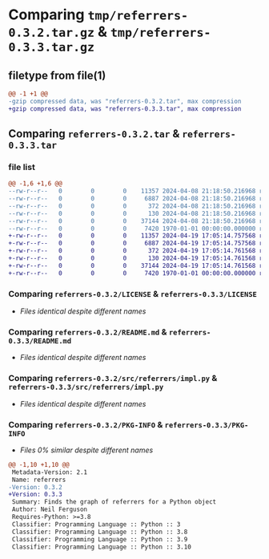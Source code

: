 # Comparing `tmp/referrers-0.3.2.tar.gz` & `tmp/referrers-0.3.3.tar.gz`

## filetype from file(1)

```diff
@@ -1 +1 @@
-gzip compressed data, was "referrers-0.3.2.tar", max compression
+gzip compressed data, was "referrers-0.3.3.tar", max compression
```

## Comparing `referrers-0.3.2.tar` & `referrers-0.3.3.tar`

### file list

```diff
@@ -1,6 +1,6 @@
--rw-r--r--   0        0        0    11357 2024-04-08 21:18:50.216968 referrers-0.3.2/LICENSE
--rw-r--r--   0        0        0     6887 2024-04-08 21:18:50.216968 referrers-0.3.2/README.md
--rw-r--r--   0        0        0      372 2024-04-08 21:18:50.216968 referrers-0.3.2/pyproject.toml
--rw-r--r--   0        0        0      130 2024-04-08 21:18:50.216968 referrers-0.3.2/src/referrers/__init__.py
--rw-r--r--   0        0        0    37144 2024-04-08 21:18:50.216968 referrers-0.3.2/src/referrers/impl.py
--rw-r--r--   0        0        0     7420 1970-01-01 00:00:00.000000 referrers-0.3.2/PKG-INFO
+-rw-r--r--   0        0        0    11357 2024-04-19 17:05:14.757568 referrers-0.3.3/LICENSE
+-rw-r--r--   0        0        0     6887 2024-04-19 17:05:14.757568 referrers-0.3.3/README.md
+-rw-r--r--   0        0        0      372 2024-04-19 17:05:14.761568 referrers-0.3.3/pyproject.toml
+-rw-r--r--   0        0        0      130 2024-04-19 17:05:14.761568 referrers-0.3.3/src/referrers/__init__.py
+-rw-r--r--   0        0        0    37144 2024-04-19 17:05:14.761568 referrers-0.3.3/src/referrers/impl.py
+-rw-r--r--   0        0        0     7420 1970-01-01 00:00:00.000000 referrers-0.3.3/PKG-INFO
```

### Comparing `referrers-0.3.2/LICENSE` & `referrers-0.3.3/LICENSE`

 * *Files identical despite different names*

### Comparing `referrers-0.3.2/README.md` & `referrers-0.3.3/README.md`

 * *Files identical despite different names*

### Comparing `referrers-0.3.2/src/referrers/impl.py` & `referrers-0.3.3/src/referrers/impl.py`

 * *Files identical despite different names*

### Comparing `referrers-0.3.2/PKG-INFO` & `referrers-0.3.3/PKG-INFO`

 * *Files 0% similar despite different names*

```diff
@@ -1,10 +1,10 @@
 Metadata-Version: 2.1
 Name: referrers
-Version: 0.3.2
+Version: 0.3.3
 Summary: Finds the graph of referrers for a Python object
 Author: Neil Ferguson
 Requires-Python: >=3.8
 Classifier: Programming Language :: Python :: 3
 Classifier: Programming Language :: Python :: 3.8
 Classifier: Programming Language :: Python :: 3.9
 Classifier: Programming Language :: Python :: 3.10
```

